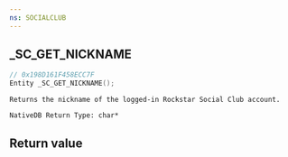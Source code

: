 ```yaml
---
ns: SOCIALCLUB
---
```

## _SC_GET_NICKNAME

```c
// 0x198D161F458ECC7F
Entity _SC_GET_NICKNAME();
```

```
Returns the nickname of the logged-in Rockstar Social Club account.  
```

```
NativeDB Return Type: char*
```

## Return value

